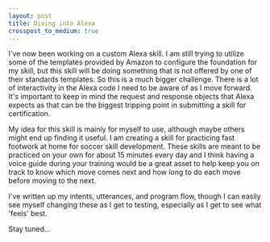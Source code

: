 ```yaml
---
layout: post
title: Diving into Alexa
crosspost_to_medium: true
---
```

I've now been working on a custom Alexa skill. I am still trying to utilize some of the templates provided by Amazon to configure the foundation for my skill, but this skill will be doing something that is not offered by one of their standards templates. So this is a much bigger challenge. There is a lot of interactivity in the Alexa code I need to be aware of as I move forward. It's important to keep in mind the request and response objects that Alexa expects as that can be the biggest tripping point in submitting a skill for certification.

My idea for this skill is mainly for myself to use, although maybe others might end up finding it useful. I am creating a skill for practicing fast footwork at home for soccer skill development. These skills are meant to be practiced on your own for about 15 minutes every day and I think having a voice guide during your training would be a great asset to help keep you on track to know which move comes next and how long to do each move before moving to the next.

I've written up my intents, utterances, and program flow, though I can easily see myself changing these as I get to testing, especially as I get to see what 'feels' best.

Stay tuned...
